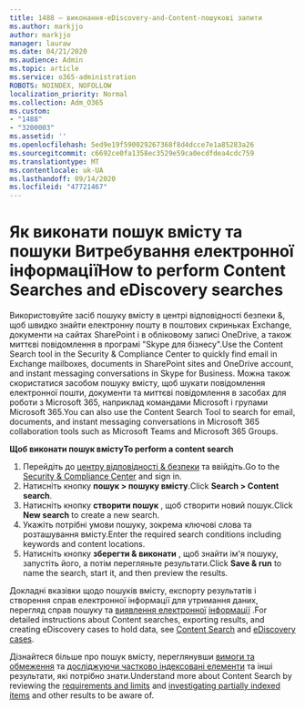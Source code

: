 ```yaml
---
title: 1488 – виконання-eDiscovery-and-Content-пошукові запити
ms.author: markjjo
author: markjjo
manager: lauraw
ms.date: 04/21/2020
ms.audience: Admin
ms.topic: article
ms.service: o365-administration
ROBOTS: NOINDEX, NOFOLLOW
localization_priority: Normal
ms.collection: Adm_O365
ms.custom:
- "1488"
- "3200003"
ms.assetid: ''
ms.openlocfilehash: 5ed9e19f590029267368f8d4dcce7e1a85283a26
ms.sourcegitcommit: c6692ce0fa1358ec3529e59ca0ecdfdea4cdc759
ms.translationtype: MT
ms.contentlocale: uk-UA
ms.lasthandoff: 09/14/2020
ms.locfileid: "47721467"
---
```

# <a name="how-to-perform-content-searches-and-ediscovery-searches"></a><span data-ttu-id="bc378-102">Як виконати пошук вмісту та пошуки Витребування електронної інформації</span><span class="sxs-lookup"><span data-stu-id="bc378-102">How to perform Content Searches and eDiscovery searches</span></span>

<span data-ttu-id="bc378-103">Використовуйте засіб пошуку вмісту в центрі відповідності безпеки &, щоб швидко знайти електронну пошту в поштових скриньках Exchange, документи на сайтах SharePoint і в обліковому записі OneDrive, а також миттєві повідомлення в програмі "Skype для бізнесу".</span><span class="sxs-lookup"><span data-stu-id="bc378-103">Use the Content Search tool in the Security & Compliance Center to quickly find email in Exchange mailboxes, documents in SharePoint sites and OneDrive account, and instant messaging conversations in Skype for Business.</span></span> <span data-ttu-id="bc378-104">Можна також скористатися засобом пошуку вмісту, щоб шукати повідомлення електронної пошти, документи та миттєві повідомлення в засобах для роботи з Microsoft 365, наприклад командами Microsoft і групами Microsoft 365.</span><span class="sxs-lookup"><span data-stu-id="bc378-104">You can also use the Content Search Tool to search for email, documents, and instant messaging conversations in Microsoft 365 collaboration tools such as Microsoft Teams and Microsoft 365 Groups.</span></span>

<span data-ttu-id="bc378-105">**Щоб виконати пошук вмісту**</span><span class="sxs-lookup"><span data-stu-id="bc378-105">**To perform a content search**</span></span>

1. <span data-ttu-id="bc378-106">Перейдіть до [центру відповідності & безпеки](https://protection.office.com) та ввійдіть.</span><span class="sxs-lookup"><span data-stu-id="bc378-106">Go to the [Security & Compliance Center](https://protection.office.com) and sign in.</span></span>
2. <span data-ttu-id="bc378-107">Натисніть кнопку **пошук > пошуку вмісту**.</span><span class="sxs-lookup"><span data-stu-id="bc378-107">Click **Search > Content search**.</span></span>
3. <span data-ttu-id="bc378-108">Натисніть кнопку **створити пошук** , щоб створити новий пошук.</span><span class="sxs-lookup"><span data-stu-id="bc378-108">Click **New search** to create a new search.</span></span>
4. <span data-ttu-id="bc378-109">Укажіть потрібні умови пошуку, зокрема ключові слова та розташування вмісту.</span><span class="sxs-lookup"><span data-stu-id="bc378-109">Enter the required search conditions including keywords and content locations.</span></span>  
5. <span data-ttu-id="bc378-110">Натисніть кнопку **зберегти & виконати** , щоб знайти ім'я пошуку, запустіть його, а потім перегляньте результати.</span><span class="sxs-lookup"><span data-stu-id="bc378-110">Click **Save & run** to name the search, start it, and then preview the results.</span></span>

<span data-ttu-id="bc378-111">Докладні вказівки щодо пошуків вмісту, експорту результатів і створення справ електронної інформації для утримання даних, перегляд справ пошуку та [виявлення електронної](https://docs.microsoft.com/microsoft-365/compliance/ediscovery-cases) [інформації](https://docs.microsoft.com/microsoft-365/compliance/content-search) .</span><span class="sxs-lookup"><span data-stu-id="bc378-111">For detailed instructions about Content searches, exporting results, and creating eDiscovery cases to hold data, see [Content Search](https://docs.microsoft.com/microsoft-365/compliance/content-search) and [eDiscovery cases](https://docs.microsoft.com/microsoft-365/compliance/ediscovery-cases).</span></span>

<span data-ttu-id="bc378-112">Дізнайтеся більше про пошук вмісту, переглянувши [вимоги та обмеження](https://docs.microsoft.com/microsoft-365/compliance/limits-for-content-search) та  [досліджуючи частково індексовані елементи](https://docs.microsoft.com/microsoft-365/compliance/investigating-partially-indexed-items-in-ediscovery) та інші результати, які потрібно знати.</span><span class="sxs-lookup"><span data-stu-id="bc378-112">Understand more about Content Search by reviewing the [requirements and limits](https://docs.microsoft.com/microsoft-365/compliance/limits-for-content-search) and  [investigating partially indexed items](https://docs.microsoft.com/microsoft-365/compliance/investigating-partially-indexed-items-in-ediscovery) and other results to be aware of.</span></span>